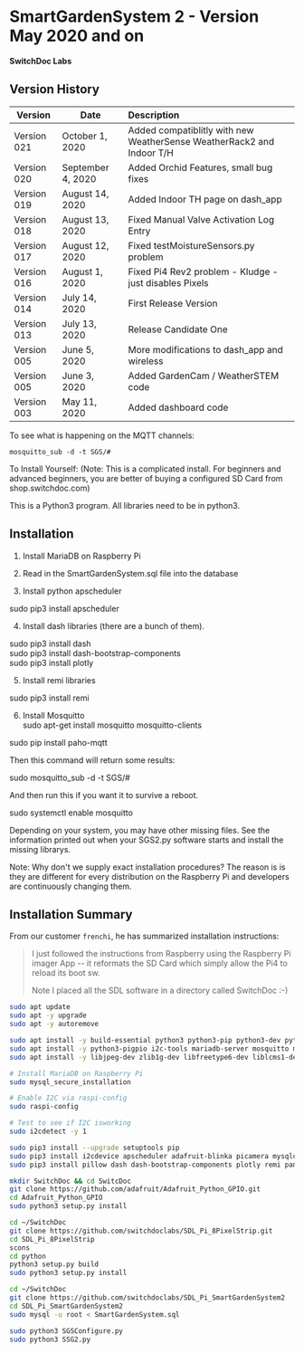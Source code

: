 # SmartGardenSystem 2 - Version May 2020 and on<BR>
**SwitchDoc Labs**
 
## Version History

| Version     | Date            | Description |
| ----------- | --------------- | :---------- |
| Version 021 | October 1, 2020 | Added compatiblitly with new WeatherSense WeatherRack2 and Indoor T/H |
| Version 020 | September 4, 2020 | Added Orchid Features, small bug fixes |
| Version 019 | August 14, 2020 | Added Indoor TH page on dash_app |
| Version 018 | August 13, 2020 | Fixed Manual Valve Activation Log Entry |
| Version 017 | August 12, 2020 | Fixed testMoistureSensors.py problem | 
| Version 016 | August 1, 2020 | Fixed Pi4 Rev2 problem - Kludge - just disables Pixels |
| Version 014 | July 14, 2020 | First Release Version |
| Version 013 | July 13, 2020 | Release Candidate One |
| Version 005 | June 5, 2020 | More modifications to dash_app and wireless |
| Version 005 | June 3, 2020 | Added GardenCam / WeatherSTEM code |
| Version 003 | May 11, 2020 | Added dashboard code |

To see what is happening on the MQTT channels:
```
mosquitto_sub -d -t SGS/#
```

To Install Yourself: (Note:  This is a complicated install. For beginners and advanced beginners, you are better of buying a configured SD Card from shop.switchdoc.com)

This is a Python3 program.  All libraries need to be in python3.

## Installation

1) Install MariaDB on Raspberry Pi

2) Read in the SmartGardenSystem.sql file into the database

3) Install python apscheduler<BR>

 sudo pip3 install apscheduler

4) Install dash libraries (there are a bunch of them).

sudo pip3 install dash<BR>
sudo pip3 install dash-bootstrap-components<BR>
sudo pip3 install plotly<BR>

5) Install remi libraries<BR>

sudo pip3 install remi<BR>

6) Install Mosquitto <BR>
sudo apt-get install mosquitto mosquitto-clients

sudo pip install paho-mqtt

Then this command will return some results:

sudo mosquitto_sub -d -t SGS/#

And then run this if you want it to survive a reboot.

sudo systemctl enable mosquitto



Depending on your system, you may have other missing files.   See the information printed out when your SGS2.py software starts and install the missing librarys.
<BR>

Note: Why don't we supply exact installation procedures?  The reason is is they are different for every distribution on the Raspberry Pi and developers are continuously changing them.  

## Installation Summary

From our customer `frenchi`, he has summarized installation instructions:

> I just followed the instructions from Raspberry using the Raspberry Pi imager App -- it reformats the SD Card which 
> simply allow the Pi4 to reload its boot sw.
> 
> Note I placed all the SDL software in a directory called SwitchDoc :-)

```bash
sudo apt update
sudo apt -y upgrade
sudo apt -y autoremove

sudo apt install -y build-essential python3 python3-pip python3-dev python3-smbus git python3-apscheduler pigpio
sudo apt install -y python3-pigpio i2c-tools mariadb-server mosquitto mosquitto-clients python-imaging-tk libatlas-base-dev
sudo apt install -y libjpeg-dev zlib1g-dev libfreetype6-dev liblcms1-dev libopenjp2-7 libtiff5 scons swig vim

# Install MariaDB on Raspberry Pi
sudo mysql_secure_installation

# Enable I2C via raspi-config
sudo raspi-config

# Test to see if I2C isworking
sudo i2cdetect -y 1

sudo pip3 install --upgrade setuptools pip
sudo pip3 install i2cdevice apscheduler adafruit-blinka picamera mysqlclient paho-mqtt future
sudo pip3 install pillow dash dash-bootstrap-components plotly remi pandas dash_daq psutil

mkdir SwitchDoc && cd SwitcDoc
git clone https://github.com/adafruit/Adafruit_Python_GPIO.git
cd Adafruit_Python_GPIO
sudo python3 setup.py install

cd ~/SwitchDoc
git clone https://github.com/switchdoclabs/SDL_Pi_8PixelStrip.git
cd SDL_Pi_8PixelStrip
scons
cd python
python3 setup.py build
sudo python3 setup.py install

cd ~/SwitchDoc
git clone https://github.com/switchdoclabs/SDL_Pi_SmartGardenSystem2
cd SDL_Pi_SmartGardenSystem2
sudo mysql -u root < SmartGardenSystem.sql

sudo python3 SGSConfigure.py
sudo python3 SSG2.py
```
